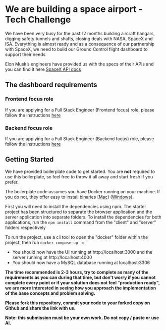 
# We are building a space airport - Tech Challenge

We have been very busy for the past 12 months building aircraft hangars, digging safety tunnels and shafts, closing deals with NASA, SpaceX and ISA. Everything is almost ready and as a consequence of our partnership with SpaceX, we need to build our Ground Control flight dashboard to support their needs.

Elon Musk’s engineers have provided us with the specs of their APIs and you can find it here [SpaceX API docs](https://github.com/r-spacex/SpaceX-API/tree/master/docs#rspacex-api-docs)

## The dashboard requirements

### Frontend focus role

If you are applying for a Full Stack Engineer (Frontend focus) role, please follow the instructions [here](./README-frontend.md)

### Backend focus role

If you are applying for a Full Stack Engineer (Backend focus) role, please follow the instructions [here](./README-backend.md)

## Getting Started

We have provided boilerplate code to get started. You are **not** required to use this boilerplate, so feel free to throw it all away and start fresh if you prefer.

The boilerplate code assumes you have Docker running on your machine. If you do not, they offer easy to install binaries ([Mac](https://docs.docker.com/docker-for-mac/install/)) ([Windows](https://docs.docker.com/docker-for-windows/install/)).

First you will need to install the dependencies using npm. The starter project has been structured to separate the browser application and the server application into separate folders. To install the dependencies for both applications, run the `npm install` command from the "client" and "server" folders respectively

To run the project, use a cli tool to open the "docker" folder within the project, then run `docker compose up -d`
* You should now have the UI running at http://localhost:3000 and the server running at http://localhost:4000
* You should now have a MySQL database running at localhost:3306

**The time recommended is 2-3 hours, try to complete as many of the requirements as you can during that time, but don't worry if you cannot complete every point or if your solution does not feel "production ready", we are more interested in seeing how you approach the implementation of the base concepts and problem solving.**

**Please fork this repository, commit your code to your forked copy on Github and share the link with us.**

**Note: this submission must be your own work. Do not copy / paste or use AI.**
